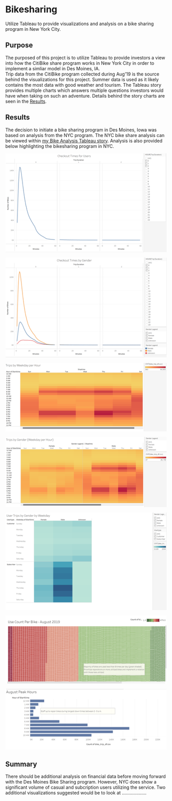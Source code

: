 # Bikesharing
Utilize Tableau to provide visualizations and analysis on a bike sharing program in New York City.

## Purpose

The purposed of this project is to utilize Tableau to provide investors a view into how the CitiBike share program works in New York City in order to implement a simliar model in Des Moines, IA.  
Trip data from the CitiBike program collected during Aug'19 is the source behind the visualizations for this project.  Summer data is used as it likely contains the most data with good weather and tourism.  The Tableau story 
provides multiple charts which answers multiple questions investors would have when taking on such an adventure.  Details behind the story charts are seen in the [Results](##-Results).

## <a name="Results"></a> Results

The decision to initiate a bike sharing program in Des Moines, Iowa was based on analysis from the NYC program.  The NYC bike share analysis can be viewed within [my Bike Analysis Tableau story](https://public.tableau.com/app/profile/david.b.schultz/viz/Bike_Challenge_16647409152970/BikeSharinginNYC).  Analysis is also provided below highlighting the bikesharing program in NYC.


![Checkout%20Time%20for%20Users.png](https://github.com/dschul01/Bikesharing/blob/main/Images/Checkout%20Time%20for%20Users.png)

![Checkout%20Time%20for%20Users%20by%20Gender.png](https://github.com/dschul01/Bikesharing/blob/main/Images/Checkout%20Time%20for%20Users%20by%20Gender.png)

![Trips%20by%20Weekday%20per%20Hour.png](https://github.com/dschul01/Bikesharing/blob/main/Images/Trips%20by%20Weekday%20per%20Hour.png)

![Trips%20by%20Weekday%20per%20Hour%20by%20Gender.png](https://github.com/dschul01/Bikesharing/blob/main/Images/Trips%20by%20Weekday%20per%20Hour%20by%20Gender.png)

![User%20Trips%20by%20Gender%20by%20Weekday%20by%20Usertype.png](https://github.com/dschul01/Bikesharing/blob/main/Images/User%20Trips%20by%20Gender%20by%20Weekday%20by%20Usertype.png)

![User%20Count%20Per%20Bike.png](https://github.com/dschul01/Bikesharing/blob/main/Images/User%20Count%20Per%20Bike.png)

![August%20Peak%20Hours.png](https://github.com/dschul01/Bikesharing/blob/main/Images/August%20Peak%20Hours.png)


## Summary
There should be additional analysis on financial data before moving forward with the Des Moines Bike Sharing program.  However, NYC does show a significant volume of casual and subcription users utilizing the service.  Two additional visualizations suggested would be to look at ...................